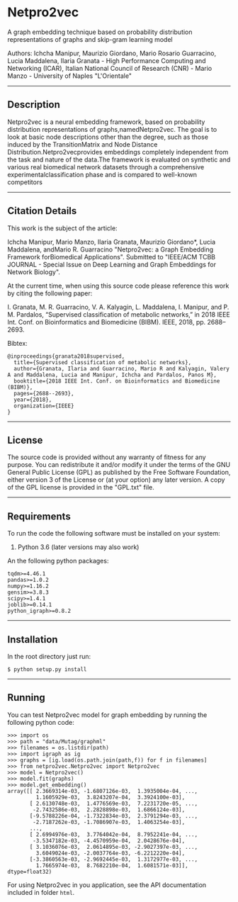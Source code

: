 # Netpro2vec
A graph embedding technique based on probability distribution representations of graphs and skip-gram learning model

Authors: Ichcha Manipur, Maurizio Giordano, Mario Rosario Guarracino, Lucia Maddalena, Ilaria Granata - 
High Performance Computing and Networking (ICAR), Italian National Council of Research (CNR) - 
Mario Manzo - University of Naples "L'Orientale"

----------------------
Description
----------------------

Netpro2vec is a neural embedding framework, based on probability distribution representations of graphs,namedNetpro2vec. The goal is to look at basic node descriptions other than the degree, such as those induced by the TransitionMatrix and Node Distance Distribution.Netpro2vecprovides embeddings completely independent from the task and nature of the data.The framework is evaluated on synthetic and various real biomedical network datasets through a comprehensive experimentalclassification phase and is compared to well-known competitors

----------------------
Citation Details
----------------------
  
This work is the subject of the article:

Ichcha Manipur, Mario Manzo, Ilaria Granata, Maurizio Giordano*, Lucia Maddalena, andMario R. Guarracino
"Netpro2vec: a Graph Embedding Framework forBiomedical Applications".
Submitted to "IEEE/ACM TCBB JOURNAL - Special Issue on Deep Learning and Graph Embeddings for Network Biology".
 
At the current time, when using this source code please reference this work by citing the following
paper:

I. Granata, M. R. Guarracino, V. A. Kalyagin, L. Maddalena, I. Manipur, and P. M. Pardalos,
“Supervised classification of metabolic networks,” 
in 2018 IEEE Int. Conf. on Bioinformatics and Biomedicine (BIBM). 
IEEE, 2018, pp. 2688–2693.
 
Bibtex:

```
@inproceedings{granata2018supervised,
  title={Supervised classification of metabolic networks},
  author={Granata, Ilaria and Guarracino, Mario R and Kalyagin, Valery A and Maddalena, Lucia and Manipur, Ichcha and Pardalos, Panos M},
  booktitle={2018 IEEE Int. Conf. on Bioinformatics and Biomedicine (BIBM)},
  pages={2688--2693},
  year={2018},
  organization={IEEE}
}
```

----------------------
License
----------------------
  
The source code is provided without any warranty of fitness for any purpose.
You can redistribute it and/or modify it under the terms of the
GNU General Public License (GPL) as published by the Free Software Foundation,
either version 3 of the License or (at your option) any later version.
A copy of the GPL license is provided in the "GPL.txt" file.

----------------------
Requirements
----------------------

To run the code the following software must be installed on your system:

1. Python 3.6 (later versions may also work)

An the following python packages:

```
tqdm>=4.46.1
pandas>=1.0.2
numpy>=1.16.2
gensim>=3.8.3
scipy>=1.4.1
joblib>=0.14.1
python_igraph>=0.8.2
```

----------------------
Installation
----------------------

In the root directory just run:

```
$ python setup.py install
```
----------------------
Running
----------------------

You can test Netpro2vec model for graph embedding by running the following python code:

```
>>> import os
>>> path = "data/Mutag/graphml"
>>> filenames = os.listdir(path)
>>> import igraph as ig 
>>> graphs = [ig.load(os.path.join(path,f)) for f in filenames]
>>> from netpro2vec.Netpro2vec import Netpro2vec
>>> model = Netpro2vec()
>>> model.fit(graphs)
>>> model.get_embedding()
array([[ 2.3669314e-03, -1.6807126e-03,  1.3935004e-04, ...,
         1.1605929e-03,  3.8243207e-04,  3.3924100e-03],
       [ 2.6130748e-03,  1.4776569e-03,  7.2231720e-05, ...,
        -2.7432586e-03,  2.2828898e-03,  1.6866124e-03],
       [-9.5788226e-04, -1.7322834e-03,  2.3791294e-03, ...,
        -2.7187262e-03, -1.7086907e-03,  1.4063254e-03],
       ...,
       [ 2.6994976e-03,  3.7764042e-04,  8.7952241e-04, ...,
        -3.5347182e-03, -4.4570959e-04,  2.0428676e-04],
       [ 3.1036076e-03,  2.0614895e-03, -2.9027397e-03, ...,
         3.6049024e-03, -2.0037764e-03, -6.2212220e-04],
       [-3.3860563e-03, -2.9692445e-03,  1.3172977e-03, ...,
         1.7665974e-03,  8.7682210e-04,  1.6081571e-03]], dtype=float32)
```

For using Netpro2vec in you application, see the API documentation included in folder <code>html</code>.
